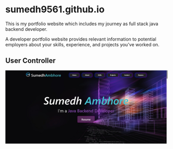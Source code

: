 # sumedh9561.github.io

This is my portfolio website which includes my journey as full stack java backend developer.

A developer portfolio website provides relevant information to potential employers about your skills, experience, and projects you've worked on.

## User Controller

<p align="center">
  <img src="images/portfolio.jpeg" width="auto" alt="accessibility text">
</p>
